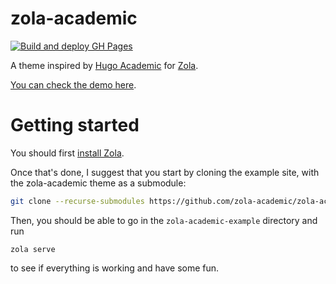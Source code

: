 # zola-academic

[![Build and deploy GH Pages](https://github.com/zola-academic/zola-academic/actions/workflows/main.yml/badge.svg)](https://github.com/zola-academic/zola-academic/actions/workflows/main.yml)

A theme inspired by [Hugo Academic](https://github.com/gcushen/hugo-academic) for [Zola](https://www.getzola.org).

[You can check the demo here](https://zola-academic.github.io).

# Getting started

You should first [install Zola](https://www.getzola.org/documentation/getting-started/installation/).

Once that's done, I suggest that you start by cloning the example site, with the zola-academic theme as a submodule:

``` bash
git clone --recurse-submodules https://github.com/zola-academic/zola-academic-example
```

Then, you should be able to go in the `zola-academic-example` directory and run

```
zola serve
```

to see if everything is working and have some fun.
